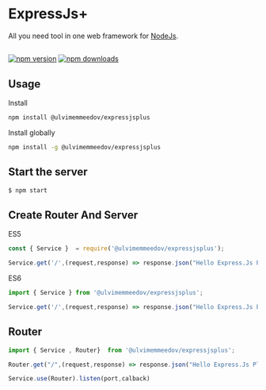 # ExpressJs+
 All you need tool in one web framework for [NodeJs](http://nodejs.org).
##
[![npm version](https://badge.fury.io/js/%40ulvimemmeedov%2Fexpressjsplus.svg)](https://badge.fury.io/js/%40ulvimemmeedov%2Fexpressjsplus)
  <a href="https://www.npmjs.com/package/@ulvimemmeedov/expressjsplus"><img src="https://img.shields.io/npm/dm/@ulvimemmeedov/expressjsplus" alt="npm downloads"></a>
## Usage

Install
```bash
npm install @ulvimemmeedov/expressjsplus
```

Install globally
```bash
npm install -g @ulvimemmeedov/expressjsplus
```

## Start the server

```bash
$ npm start
```

## Create Router And Server
ES5
```js
const { Service }  = require('@ulvimemmeedov/expressjsplus');

Service.get('/',(request,response) => response.json("Hello Express.Js Plus")).listen(2000);
```
ES6
```js
import { Service } from '@ulvimemmeedov/expressjsplus';

Service.get('/',(request,response) => response.json("Hello Express.Js Plus")).listen(2000);
```
## Router

```js
import { Service , Router}  from '@ulvimemmeedov/expressjsplus';

Router.get("/",(request,response) => response.json("Hello Express.Js Plus");

Service.use(Router).listen(port,calback)

